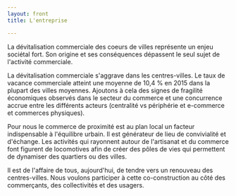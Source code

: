 ```yaml
---
layout: front
title: L'entreprise

---
```


La dévitalisation commerciale des coeurs de villes représente un enjeu sociétal fort. Son origine et ses conséquences dépassent le seul sujet de l'activité commerciale.

La dévitalisation commerciale s'aggrave dans les centres-villes. Le taux de vacance commerciale atteint une moyenne de 10,4 % en 2015 dans la plupart des villes moyennes. Ajoutons à cela des signes de fragilité économiques observés dans le secteur du commerce et une concurrence accrue entre les différents acteurs (centralité vs périphérie et e-commerce et commerces physiques).

Pour nous le commerce de proximité est au plan local un facteur indispensable à l'équilibre urbain. Il est générateur de lieu de convivialité et d'échange. Les activités qui rayonnent autour de l'artisanat et du commerce font figurent de locomotives afin de créer des pôles de vies qui permettent de dynamiser des quartiers ou des villes.

Il est de l'affaire de tous, aujourd'hui, de tendre vers un renouveau des centres-villes. Nous voulons participer à cette co-construction au côté des commerçants, des collectivités et des usagers.
